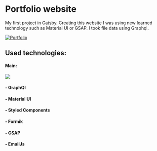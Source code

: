# Portfolio website
My first project in Gatsby. Creating this website I was using new learned technology such as Material UI or GSAP. I took file data using Graphql.

[![Portfolio](https://i.ibb.co/Wt84DHP/portfolio.jpg "Portfolio")](https://jakubimiolczyk.gatsbyjs.io/ "Portfolio")

## Used technologies: 
#### Main: 
![](https://i.ibb.co/Y3Rbp3Q/Gatsby.png)

#### - GraphQl
#### - Material UI
#### - Styled Components
#### - Formik
#### - GSAP
#### - EmailJs





